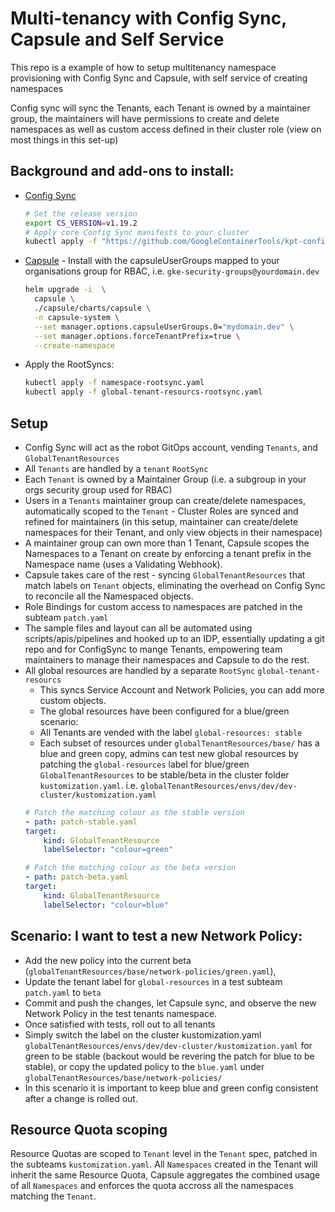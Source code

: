 # Multi-tenancy with Config Sync, Capsule and Self Service
This repo is a example of how to setup multitenancy namespace provisioning with Config Sync and Capsule, with self service of creating namespaces

Config sync will sync the Tenants, each Tenant is owned by a maintainer group, the maintainers will have permissions to create and delete namespaces as well as custom access defined in their cluster role (view on most things in this set-up)

## Background and add-ons to install:
- [Config Sync](https://github.com/GoogleContainerTools/kpt-config-sync)
  ```sh
  # Set the release version
  export CS_VERSION=v1.19.2
  # Apply core Config Sync manifests to your cluster
  kubectl apply -f "https://github.com/GoogleContainerTools/kpt-config-sync/releases/download/${CS_VERSION}/config-sync-manifest.yaml"
  ```
- [Capsule](https://github.com/projectcapsule/capsule) - Install with the capsuleUserGroups mapped to your organisations group for RBAC, i.e. `gke-security-groups@yourdomain.dev`
  ```sh
  helm upgrade -i  \
    capsule \
    ./capsule/charts/capsule \
    -n capsule-system \
    --set manager.options.capsuleUserGroups.0="mydomain.dev" \
    --set manager.options.forceTenantPrefix=true \
    --create-namespace
  ```

- Apply the RootSyncs:
  ```sh
  kubectl apply -f namespace-rootsync.yaml
  kubectl apply -f global-tenant-resourcs-rootsync.yaml
  ```

## Setup
- Config Sync will act as the robot GitOps account, vending `Tenants`, and `GlobalTenantResources`
- All `Tenants` are handled by a `tenant` `RootSync`
- Each `Tenant` is owned by a Maintainer Group (i.e. a subgroup in your orgs security group used for RBAC)
- Users in a `Tenants` maintainer group can create/delete namespaces, automatically scoped to the `Tenant` - Cluster Roles are synced and refined for maintainers (in this setup, maintainer can create/delete namespaces for their Tenant, and only view objects in their namespace)
- A maintainer group can own more than 1 Tenant, Capsule scopes the Namespaces to a Tenant on create by enforcing a tenant prefix in the Namespace name (uses a Validating Webhook).
- Capsule takes care of the rest - syncing `GlobalTenantResources` that match labels on `Tenant` objects, eliminating the overhead on Config Sync to reconcile all the Namespaced objects.
- Role Bindings for custom access to namespaces are patched in the subteam `patch.yaml`
- The sample files and layout can all be automated using scripts/apis/pipelines and hooked up to an IDP, essentially updating a git repo and for ConfigSync to mange Tenants, empowering team maintainers to manage their namespaces and Capsule to do the rest.
- All global resources are handled by a separate `RootSync` `global-tenant-resourcs`
    - This syncs Service Account and Network Policies, you can add more custom objects.
    - The global resources have been configured for a blue/green scenario:
    - All Tenants are vended with the label `global-resources: stable`
    - Each subset of resources under `globalTenantResources/base/` has a blue and green copy, admins can test new global resources by patching the `global-resources` label for blue/green `GlobalTenantResources` to be stable/beta in the cluster folder `kustomization.yaml`. i.e. `globalTenantResources/envs/dev/dev-cluster/kustomization.yaml`
    ```yaml
    # Patch the matching colour as the stable version
    - path: patch-stable.yaml
    target:
        kind: GlobalTenantResource
        labelSelector: "colour=green"

    # Patch the matching colour as the beta version
    - path: patch-beta.yaml
    target:
        kind: GlobalTenantResource
        labelSelector: "colour=blue"
    ```

## Scenario: I want to test a new Network Policy:
- Add the new policy into the current beta (`globalTenantResources/base/network-policies/green.yaml`), 
- Update the tenant label for `global-resources` in a test subteam `patch.yaml` to `beta`
- Commit and push the changes, let Capsule sync, and observe the new Network Policy in the test tenants namespace.
- Once satisfied with tests, roll out to all tenants
- Simply switch the label on the cluster kustomization.yaml `globalTenantResources/envs/dev/dev-cluster/kustomization.yaml` for green to be stable (backout would be revering the patch for blue to be stable), or copy the updated policy to the `blue.yaml` under `globalTenantResources/base/network-policies/`
- In this scenario it is important to keep blue and green config consistent after a change is rolled out.

## Resource Quota scoping
Resource Quotas are scoped to `Tenant` level in the `Tenant` spec, patched in the subteams `kustomization.yaml`. All `Namespaces` created in the Tenant will inherit the same Resource Quota, Capsule aggregates the combined usage of all `Namespaces` and enforces the quota accross all the namespaces matching the `Tenant`.
